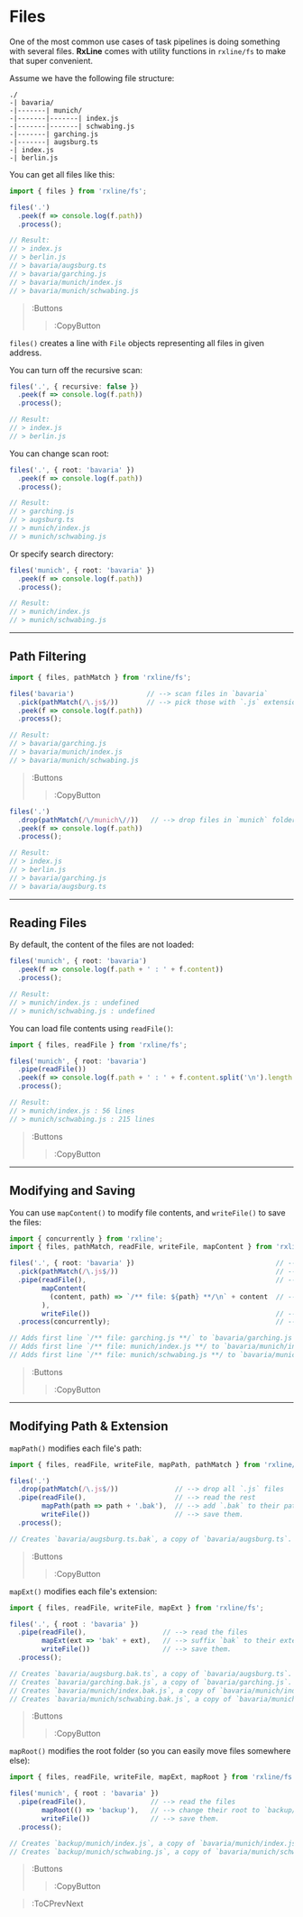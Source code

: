# Files

One of the most common use cases of task pipelines is doing something with several files. 
**RxLine** comes with utility functions in `rxline/fs` to make that super convenient.

Assume we have the following file structure:

```
./
-| bavaria/
-|-------| munich/
-|-------|-------| index.js
-|-------|-------| schwabing.js
-|-------| garching.js
-|-------| augsburg.ts
-| index.js
-| berlin.js
```

You can get all files like this:

```ts | --wmbar
import { files } from 'rxline/fs';

files('.')
  .peek(f => console.log(f.path))
  .process();

// Result:
// > index.js
// > berlin.js
// > bavaria/augsburg.ts
// > bavaria/garching.js
// > bavaria/munich/index.js
// > bavaria/munich/schwabing.js
```

> :Buttons
> > :CopyButton

`files()` creates a line with `File` objects representing all files in given address.

You can turn off the recursive scan:

```ts
files('.', { recursive: false })
  .peek(f => console.log(f.path))
  .process();

// Result:
// > index.js
// > berlin.js
```

You can change scan root:

```ts
files('.', { root: 'bavaria' })
  .peek(f => console.log(f.path))
  .process();

// Result:
// > garching.js
// > augsburg.ts
// > munich/index.js
// > munich/schwabing.js
```

Or specify search directory:

```ts
files('munich', { root: 'bavaria' })
  .peek(f => console.log(f.path))
  .process();

// Result:
// > munich/index.js
// > munich/schwabing.js
```

---

## Path Filtering

```ts | --wmbar
import { files, pathMatch } from 'rxline/fs';

files('bavaria')                  // --> scan files in `bavaria`
  .pick(pathMatch(/\.js$/))       // --> pick those with `.js` extension
  .peek(f => console.log(f.path))
  .process();

// Result:
// > bavaria/garching.js
// > bavaria/munich/index.js
// > bavaria/munich/schwabing.js
```

> :Buttons
> > :CopyButton

```ts
files('.')
  .drop(pathMatch(/\/munich\//))   // --> drop files in `munich` folder
  .peek(f => console.log(f.path))
  .process();

// Result:
// > index.js
// > berlin.js
// > bavaria/garching.js
// > bavaria/augsburg.ts
```

---

## Reading Files

By default, the content of the files are not loaded:

```ts
files('munich', { root: 'bavaria')
  .peek(f => console.log(f.path + ' : ' + f.content))
  .process();

// Result:
// > munich/index.js : undefined
// > munich/schwabing.js : undefined
```

You can load file contents using `readFile()`:

```ts | --wmbar
import { files, readFile } from 'rxline/fs';

files('munich', { root: 'bavaria')
  .pipe(readFile())
  .peek(f => console.log(f.path + ' : ' + f.content.split('\n').length + ' lines'))
  .process();

// Result:
// > munich/index.js : 56 lines
// > munich/schwabing.js : 215 lines
```

> :Buttons
> > :CopyButton

---

## Modifying and Saving

You can use `mapContent()` to modify file contents, and `writeFile()` to save the files:

```ts | --wmbar
import { concurrently } from 'rxline';
import { files, pathMatch, readFile, writeFile, mapContent } from 'rxline/fs';

files('.', { root: 'bavaria' })                                   // --> all files with root: `bavaria/`
  .pick(pathMatch(/\.js$/))                                       // --> pick `.js` files
  .pipe(readFile(),                                               // --> read'em
        mapContent(
          (content, path) => `/** file: ${path} **/\n` + content  // --> modify the content (in memory)
        ),
        writeFile())                                              // --> save them
  .process(concurrently);                                         // --> all in parallel.

// Adds first line `/** file: garching.js **/` to `bavaria/garching.js`
// Adds first line `/** file: munich/index.js **/ to `bavaria/munich/index.js`
// Adds first line `/** file: munich/schwabing.js **/ to `bavaria/munich/schwabing.js`
```

> :Buttons
> > :CopyButton

---

## Modifying Path & Extension

`mapPath()` modifies each file's path:

```ts | --wmbar
import { files, readFile, writeFile, mapPath, pathMatch } from 'rxline/fs';

files('.')
  .drop(pathMatch(/\.js$/))              // --> drop all `.js` files
  .pipe(readFile(),                      // --> read the rest
        mapPath(path => path + '.bak'),  // --> add `.bak` to their path
        writeFile())                     // --> save them.
  .process();

// Creates `bavaria/augsburg.ts.bak`, a copy of `bavaria/augsburg.ts`.
```

> :Buttons
> > :CopyButton

`mapExt()` modifies each file's extension:

```ts | --wmbar
import { files, readFile, writeFile, mapExt } from 'rxline/fs';

files('.', { root : 'bavaria' })
  .pipe(readFile(),                   // --> read the files
        mapExt(ext => 'bak' + ext),   // --> suffix `bak` to their extension
        writeFile())                  // --> save them.
  .process();

// Creates `bavaria/augsburg.bak.ts`, a copy of `bavaria/augsburg.ts`.
// Creates `bavaria/garching.bak.js`, a copy of `bavaria/garching.js`.
// Creates `bavaria/munich/index.bak.js`, a copy of `bavaria/munich/index.js`.
// Creates `bavaria/munich/schwabing.bak.js`, a copy of `bavaria/munich/schwabing.js`.
```

> :Buttons
> > :CopyButton

`mapRoot()` modifies the root folder (so you can easily move files somewhere else):

```ts | --wmbar
import { files, readFile, writeFile, mapExt, mapRoot } from 'rxline/fs';

files('munich', { root : 'bavaria' })
  .pipe(readFile(),                // --> read the files
        mapRoot(() => 'backup'),   // --> change their root to `backup/`
        writeFile())               // --> save them.
  .process();

// Creates `backup/munich/index.js`, a copy of `bavaria/munich/index.js`.
// Creates `backup/munich/schwabing.js`, a copy of `bavaria/munich/schwabing.js`.
```

> :Buttons
> > :CopyButton

> :ToCPrevNext